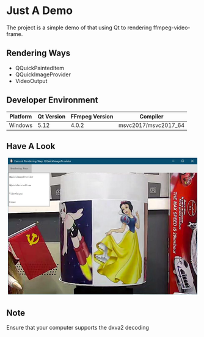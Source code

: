 # Just A Demo

The project is a simple demo of that using Qt to rendering ffmpeg-video-frame.

## Rendering Ways

* QQuickPaintedItem
* QQuickImageProvider
* VideoOutput

## Developer Environment

Platform | Qt Version | FFmpeg Version | Compiler
-|-|-|-|
Windows | 5.12 | 4.0.2 | msvc2017/msvc2017_64

## Have A Look

![Viewer](Viewer.jpg)

## Note

Ensure that your computer supports the dxva2 decoding
